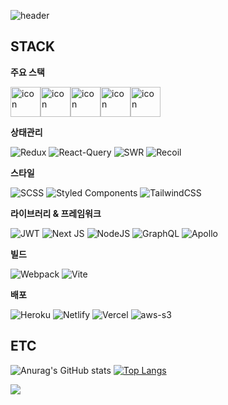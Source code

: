 ![header](https://capsule-render.vercel.app/api?text=ijs1103&animation=fadeIn&type=Waving&fontColor=ebe7f1&fontSize=50)


## STACK

**주요 스택**

<div style="display: flex; align-items: flex-start;"><img src="https://techstack-generator.vercel.app/js-icon.svg" alt="icon" width="48" height="48" /><img src="https://techstack-generator.vercel.app/ts-icon.svg" alt="icon" width="48" height="48" /><img src="https://techstack-generator.vercel.app/react-icon.svg" alt="icon" width="48" height="48" /><img src="https://techstack-generator.vercel.app/redux-icon.svg" alt="icon" width="48" height="48" /><img src="https://techstack-generator.vercel.app/restapi-icon.svg" alt="icon" width="48" height="48" /></div>


**상태관리**

![Redux](https://img.shields.io/badge/redux-%23764ABC.svg?style=for-the-badge&logo=Redux&logoColor=white)
![React-Query](https://img.shields.io/badge/ReactQuery-%23FF4154.svg?style=for-the-badge&logo=react-query&logoColor=white)
![SWR](https://img.shields.io/badge/SWR-%23000000.svg?style=for-the-badge&logo=swc&logoColor=white)
![Recoil](https://img.shields.io/badge/recoil-%230075EB.svg?style=for-the-badge&logo=Revolut&logoColor=white)

**스타일**

![SCSS](https://img.shields.io/badge/sass-CC6699?style=for-the-badge&logo=sass&logoColor=white) ![Styled Components](https://img.shields.io/badge/styled--components-%23FFDC0F?style=for-the-badge&logo=styled-components&logoColor=white) ![TailwindCSS](https://img.shields.io/badge/tailwindcss-%2306B6D4.svg?style=for-the-badge&logo=tailwind-css&logoColor=white)

**라이브러리 & 프레임워크**

![JWT](https://img.shields.io/badge/JWT-black?style=for-the-badge&logo=JSON%20web%20tokens) ![Next JS](https://img.shields.io/badge/Next-black?style=for-the-badge&logo=next.js&logoColor=white) ![NodeJS](https://img.shields.io/badge/node.js-6DA55F?style=for-the-badge&logo=node.js&logoColor=white) ![GraphQL](https://img.shields.io/badge/GraphQL-E10098?style=for-the-badge&logo=GraphQL&logoColor=white) 
![Apollo](https://img.shields.io/badge/Apollo-311C87?style=for-the-badge&logo=ApolloGraphQL&logoColor=white)


**빌드**

![Webpack](https://img.shields.io/badge/webpack-%238DD6F9.svg?style=for-the-badge&logo=webpack&logoColor=black) ![Vite](https://img.shields.io/badge/vite-%23646CFF.svg?style=for-the-badge&logo=vite&logoColor=white)

**배포**

![Heroku](https://img.shields.io/badge/heroku-%23430098.svg?style=for-the-badge&logo=heroku&logoColor=white) ![Netlify](https://img.shields.io/badge/netlify-%23000000.svg?style=for-the-badge&logo=netlify&logoColor=#00C7B7) ![Vercel](https://img.shields.io/badge/vercel-%23000000.svg?style=for-the-badge&logo=vercel&logoColor=white)
![aws-s3](https://img.shields.io/badge/AmazonS3-%23569A31.svg?style=for-the-badge&logo=AmazonS3&logoColor=white)

## ETC

![Anurag's GitHub stats](https://github-readme-stats.vercel.app/api?username=ijs1103&show_icons=true&theme=radical) [![Top Langs](https://github-readme-stats.vercel.app/api/top-langs/?username=ijs1103&layout=compact)](https://github.com/anuraghazra/github-readme-stats)


 <a href="https://velog.io/@jeajea0127" target="_blank"><img src="https://img.shields.io/badge/velog-f91?style=flat-square&logo=velog&logoColor=white"/></a>

